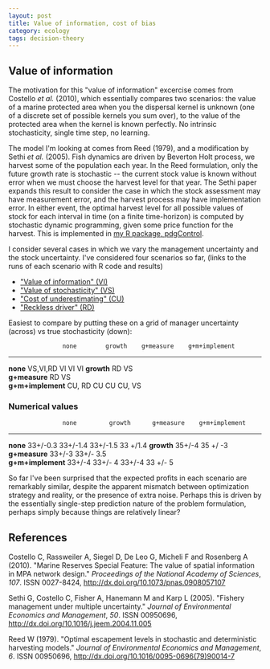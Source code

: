 ```yaml
---
layout: post
title: Value of information, cost of bias
category: ecology
tags: decision-theory  
---
```



## Value of information

The motivation for this "value of information" excercise comes from Costello _et al._ (2010),
which essentially compares two scenarios: the value of a marine protected area when you the 
dispersal kernel is unknown (one of a discrete set of possible kernels you sum over), to the
value of the protected area when the kernel is known perfectly.  No intrinsic stochasticity,
single time step, no learning. 

The model I'm looking at comes from Reed (1979), and a modification by Sethi _et al._ (2005).
Fish dynamics are driven by Beverton Holt process, we harvest some of the population each year.
In the Reed formulation, only the future growth rate is stochastic -- the current stock value
is known without error when we must choose the harvest level for that year. The Sethi paper 
expands this result to consider the case in which the stock assessment may have measurement
error, and the harvest process may have implementation error. In either event, the optimal
harvest level for all possible values of stock for each interval in time (on a finite time-horizon)
is computed by stochastic dynamic programming, given some price function for the harvest.
This is implemented in [my R package, pdgControl](https://github.com/cboettig/pdg-control).

I consider several cases in which we vary the management uncertainty and the stock uncertainty.
I've considered four scenarios so far, (links to the runs of each scenario with R code and results)

- ["Value of information" (VI)](https://github.com/cboettig/pdg-control/blob/e501e219ddae177804751f289355510a8c5fc88a/inst/examples/value_of_information.md)
- ["Value of stochasticity" (VS)](https://github.com/cboettig/pdg-control/blob/e501e219ddae177804751f289355510a8c5fc88a/inst/examples/value_of_stochasticity.md)
- ["Cost of underestimating" (CU)](https://github.com/cboettig/pdg-control/blob/e501e219ddae177804751f289355510a8c5fc88a/inst/examples/cost_of_underestimating.md)
- ["Reckless driver" (RD)](https://github.com/cboettig/pdg-control/blob/cfe87046bb29122b4e624459b63e4df5db34118d/inst/examples/reckless_driver.md)

Easiest to compare by putting these on a grid of manager uncertainty (across) vs true stochasticity (down):

                   none        growth    g+measure    g+m+implement
-----------        ----------  --------  -----------  -------------
**none**            VS,VI,RD     VI         VI        VI
**growth**           RD          VS                   
**g+measure**        RD                     VS        
**g+m+implement**   CU, RD       CU         CU        CU, VS



### Numerical values

                   none         growth      g+measure    g+m+implement
-----------        -----------  ----------  -----------  -------------
**none**            33+/-0.3      33+/-1.4     33+/-1.5  33 +/1.4
**growth**           35+/-4       35 +/ -3               
**g+measure**        33+/-3                  33+/- 3.5   
**g+m+implement**    33+/-4       33+/- 4      33+/-4    33 +/- 5

So far I've been surprised that the expected profits in each scenario are remarkably similar, despite the apparent mismatch between optimization strategy and reality, or the presence of extra noise. Perhaps this is driven by the essentially single-step prediction nature of the problem formulation, perhaps simply because things are relatively linear? 


References
----------

Costello C, Rassweiler A, Siegel D, De Leo G, Micheli F and
Rosenberg A (2010). "Marine Reserves Special Feature: The
value of spatial information in MPA network design." _Proceedings
of the National Academy of Sciences_, *107*. ISSN 0027-8424, 
http://dx.doi.org/10.1073/pnas.0908057107

Sethi G, Costello C, Fisher A, Hanemann M and Karp L (2005).
"Fishery management under multiple uncertainty." _Journal of
Environmental Economics and Management_, *50*. ISSN 00950696,
http://dx.doi.org/10.1016/j.jeem.2004.11.005

Reed W (1979). "Optimal escapement levels in stochastic and
deterministic harvesting models." _Journal of Environmental
Economics and Management_, *6*. ISSN 00950696, 
http://dx.doi.org/10.1016/0095-0696(79)90014-7




